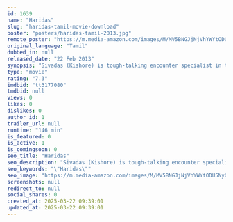 ```yaml
---
id: 1639
name: "Haridas"
slug: "haridas-tamil-movie-download"
poster: "posters/haridas-tamil-2013.jpg"
remote_poster: "https://m.media-amazon.com/images/M/MV5BNGJjNjVhYWYtODU5Ny00ZjYwLWE0MzAtZTg2NTljODIxYjJmXkEyXkFqcGdeQXVyMTEzNzg0Mjkx._V1_SX300.jpg"
original_language: "Tamil"
dubbed_in: null
released_date: "22 Feb 2013"
synopsis: "Sivadas (Kishore) is tough-talking encounter specialist in the police department. He has a mission to pin down a gangster and mercenary and is hot on his trail. But life changes for the tough cop when he brings his only son Hari (..."
type: "movie"
rating: "7.3"
imdbid: "tt3177080"
tmdbid: null
views: 0
likes: 0
dislikes: 0
author_id: 1
trailer_url: null
runtime: "146 min"
is_featured: 0
is_active: 1
is_comingsoon: 0
seo_title: "Haridas"
seo_description: "Sivadas (Kishore) is tough-talking encounter specialist in the police department. He has a mission to pin down a gangster and mercenary and is hot on his trail. But life changes for the tough cop when he brings his only son Hari (..."
seo_keywords: "\"Haridas\""
seo_image: "https://m.media-amazon.com/images/M/MV5BNGJjNjVhYWYtODU5Ny00ZjYwLWE0MzAtZTg2NTljODIxYjJmXkEyXkFqcGdeQXVyMTEzNzg0Mjkx._V1_SX300.jpg"
screenshots: null
redirect_to: null
social_shares: 0
created_at: 2025-03-22 09:39:01
updated_at: 2025-03-22 09:39:01
---
```


